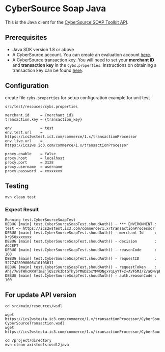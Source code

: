 CyberSource Soap Java
=====================

This is the Java client for the [CyberSource SOAP Toolkit API](http://www.cybersource.com/developers/getting_started/integration_methods/soap_toolkit_api).

## Prerequisites

- Java SDK version 1.8 or above
- A CyberSource account. You can create an evaluation account [here](http://www.cybersource.com/register/).
- A CyberSource transaction key. You will need to set your **merchant ID** and **transaction key** in the `cybs.properties`. Instructions on obtaining a transaction key can be found [here](http://apps.cybersource.com/library/documentation/dev_guides/SOAP_Toolkits/html/wwhelp/wwhimpl/js/html/wwhelp.htm#href=Intro.04.3.html).

## Configuration

create file `cybs.properties` for setup configuration
example for unit test

`src/test/resouces/cybs.properties`
```
merchant.id     = {merchant_id}
transaction.key = {transaction_key}

env             = test
env.test.url    = https://ics2wstest.ic3.com/commerce/1.x/transactionProcessor
env.live.url    = https://ics2ws.ic3.com/commerce/1.x/transactionProcessor

proxy.enable    = false
proxy.host      = localhost
proxy.port      = 3128
proxy.username  = username
proxy.password  = xxxxxxxx
```

## Testing

```
mvn clean test
```

### Expect Result

```
Running test.CyberSourceSoapTest
DEBUG [main] test.CyberSourceSoapTest.shoudAuth() - *** ENVIRONMENT : test => https://ics2wstest.ic3.com/commerce/1.x/transactionProcessor
DEBUG [main] test.CyberSourceSoapTest.shoudAuth() - merchant Id     : kr950xxxxxxx
DEBUG [main] test.CyberSourceSoapTest.shoudAuth() - decision        : ACCEPT
DEBUG [main] test.CyberSourceSoapTest.shoudAuth() - reasonCode      : 100
DEBUG [main] test.CyberSourceSoapTest.shoudAuth() - requestID       : 5277428990006410103011
DEBUG [main] test.CyberSourceSoapTest.shoudAuth() - requestToken    :
Ahj/7wSTHhcKKWTImEjjQSzVk3btGThy5YMGDZoxYMWDNgxYqLyYT+z+AVF5MJ/Z/aQN/pP60MmkmWLr4F3UwJyY8LhRSyZEwkcY9kYM
DEBUG [main] test.CyberSourceSoapTest.shoudAuth() - auth.reasonCode : 100
```

## For update API version

```
cd src/main/resources/wsdl

wget https://ics2wstesta.ic3.com/commerce/1.x/transactionProcessor/CyberSourceTransaction_1.142.wsdl CyberSourceTransaction.wsdl
wget https://ics2wstesta.ic3.com/commerce/1.x/transactionProcessor/CyberSourceTransaction_1.142.xsd

cd /project/directory
mvn clean axistools:wsdl2java
```
